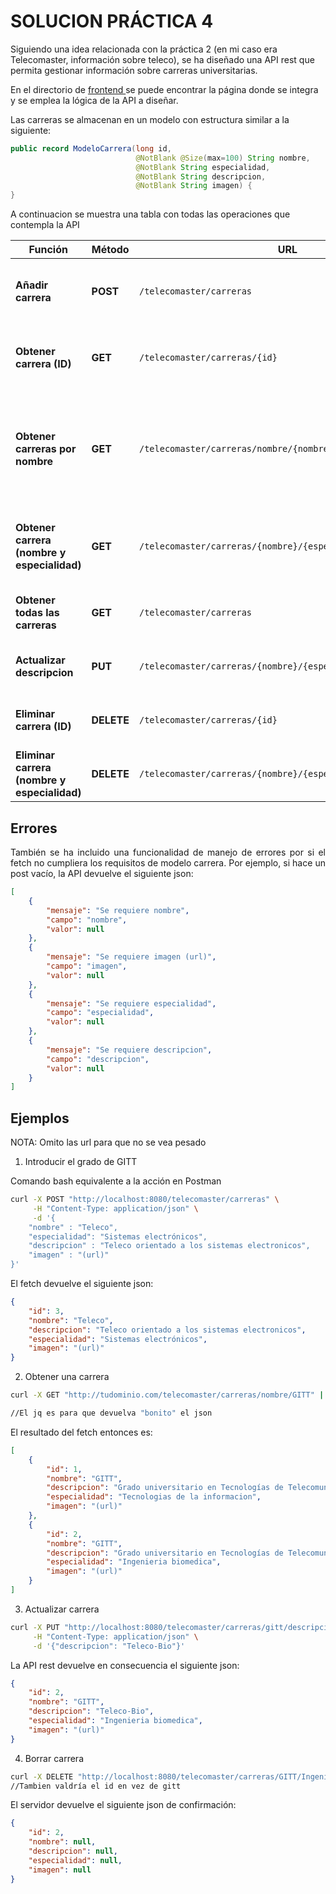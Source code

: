 # SOLUCION PRÁCTICA 4
Siguiendo una idea relacionada con la práctica 2 (en mi caso era Telecomaster, información sobre teleco), se ha diseñado una API rest que permita gestionar información sobre carreras universitarias.

En el directorio de <a href="./frontend/"> frontend </a> se puede encontrar la página donde se integra y se emplea la lógica de la API a diseñar.

Las carreras se almacenan en un modelo con estructura similar a la siguiente:
```java
public record ModeloCarrera(long id,
                            @NotBlank @Size(max=100) String nombre,
                            @NotBlank String especialidad,
                            @NotBlank String descripcion,
                            @NotBlank String imagen) {
}
```

A continuacion se muestra una tabla con todas las operaciones que contempla la API

<div align="center">

| **Función**                     | **Método** | **URL**                                      | **Descripción**                                               |
|----------------------------------|-----------|----------------------------------------------|---------------------------------------------------------------|
| **Añadir carrera**               | **POST**  | `/telecomaster/carreras`                            | Crea una nueva carrera, deberá cumplir las restriciones de ModeloCarrera |
| **Obtener carrera (ID)**              | **GET**   | `/telecomaster/carreras/{id}`         | Devuelve la información de una carrera específica según índice          |
| **Obtener carreras por nombre**              | **GET**   | `/telecomaster/carreras/nombre/{nombre}`         | Devuelve la información de todas las carreras que tengan el mismo nombre (tendrá diferentes especialidades)         |
| **Obtener carrera (nombre y especialidad)**              | **GET**   | `/telecomaster/carreras/{nombre}/{especialidad}`         | Devuelve la información de una carrera específica según nombre y especialidad         |
| **Obtener todas las carreras**   | **GET**   | `/telecomaster/carreras`                    | Devuelve la lista de todas las carreras disponibles          |
| **Actualizar descripcion**          | **PUT**   | `/telecomaster/carreras/{nombre}/{especialidad}/descripcion`     | Actualiza la descripcion de una carrera en específico   |
| **Eliminar carrera (ID)**          | **DELETE**   | `/telecomaster/carreras/{id}`     | Elimina una carrera bien buscándola por id   |
| **Eliminar carrera (nombre y especialidad)**          | **DELETE**   | `/telecomaster/carreras/{nombre}/{especialidad}`     | Elimina una carrera por nombre y especialidad   |

</div>

## Errores

<p align="justify">
También se ha incluido una funcionalidad de manejo de errores por si el fetch no cumpliera los requisitos de modelo carrera.
Por ejemplo, si hace un post vacío, la API devuelve el siguiente json:
</p>

``` json
[
    {
        "mensaje": "Se requiere nombre",
        "campo": "nombre",
        "valor": null
    },
    {
        "mensaje": "Se requiere imagen (url)",
        "campo": "imagen",
        "valor": null
    },
    {
        "mensaje": "Se requiere especialidad",
        "campo": "especialidad",
        "valor": null
    },
    {
        "mensaje": "Se requiere descripcion",
        "campo": "descripcion",
        "valor": null
    }
]
```


## Ejemplos
NOTA: Omito las url para que no se vea pesado

1. Introducir el grado de GITT

Comando bash equivalente a la acción en Postman
```sh
curl -X POST "http://localhost:8080/telecomaster/carreras" \
     -H "Content-Type: application/json" \
     -d '{
    "nombre" : "Teleco",
    "especialidad": "Sistemas electrónicos",
    "descripcion" : "Teleco orientado a los sistemas electronicos",
    "imagen" : "(url)"
}'
```
El fetch devuelve el siguiente json:
```json
{
    "id": 3,
    "nombre": "Teleco",
    "descripcion": "Teleco orientado a los sistemas electronicos",
    "especialidad": "Sistemas electrónicos",
    "imagen": "(url)"
}
```
2. Obtener una carrera 

```sh
curl -X GET "http://tudominio.com/telecomaster/carreras/nombre/GITT" | jq

//El jq es para que devuelva "bonito" el json
```
El resultado del fetch entonces es:

```json
[
    {
        "id": 1,
        "nombre": "GITT",
        "descripcion": "Grado universitario en Tecnologías de Telecomunicacion",
        "especialidad": "Tecnologias de la informacion",
        "imagen": "(url)"
    },
    {
        "id": 2,
        "nombre": "GITT",
        "descripcion": "Grado universitario en Tecnologías de Telecomunicacion",
        "especialidad": "Ingenieria biomedica",
        "imagen": "(url)"
    }
]
```
3. Actualizar carrera
```sh
curl -X PUT "http://localhost:8080/telecomaster/carreras/gitt/descripcion" \
     -H "Content-Type: application/json" \
     -d '{"descripcion": "Teleco-Bio"}'
```
La API rest devuelve en consecuencia el siguiente json:
```json
{
    "id": 2,
    "nombre": "GITT",
    "descripcion": "Teleco-Bio",
    "especialidad": "Ingenieria biomedica",
    "imagen": "(url)"
}
```
4. Borrar carrera
```sh
curl -X DELETE "http://localhost:8080/telecomaster/carreras/GITT/Ingenieria biomedica" 
//Tambien valdría el id en vez de gitt
```
El servidor devuelve el siguiente json de confirmación:
```json
{
    "id": 2,
    "nombre": null,
    "descripcion": null,
    "especialidad": null,
    "imagen": null
}
```

